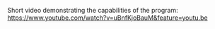 Short video demonstrating the capabilities of the program: https://www.youtube.com/watch?v=uBnfKjoBauM&feature=youtu.be
